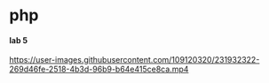 # php
#### lab 5

https://user-images.githubusercontent.com/109120320/231932322-269d46fe-2518-4b3d-96b9-b64e415ce8ca.mp4


